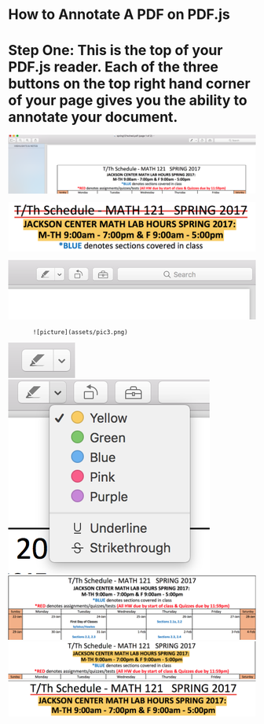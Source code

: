 <h1>
 How to Annotate A PDF on PDF.js
 </h1>
 
 <h1>
 Step One: This is the top of your PDF.js reader. Each of the three buttons on the top right hand corner of your page gives you the ability to annotate your document. 
 </h1>
 
 ![picture](assets/pic9.png) 
 
![picture](assets/pic1.png) 

![picture](assets/pic2.png)
           
           ![picture](assets/pic3.png)
                      
![picture](assets/pic4.png)
![picture](assets/pic5.png)
![picture](assets/pic6.png)
![picture](assets/pic7.png)
![picture](assets/pic8.png)

